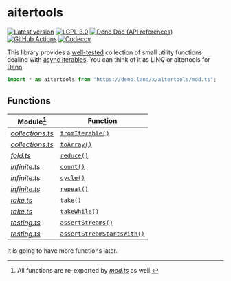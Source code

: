 <!-- deno-fmt-ignore-file -->

aitertools
==========

[![Latest version][Tag badge]][Deno module]
[![LGPL 3.0][License badge]](./LICENSE)
[![Deno Doc (API references)][Deno Doc badge]][Deno Doc]
[![GitHub Actions][GitHub Actions status badge]][GitHub Actions]
[![Codecov][Codecov badge]][Codecov]

This library provides a [well-tested][Codecov] collection of small utility
functions dealing with [async iterables].  You can think of it as LINQ or aitertools for [Deno].

~~~ typescript
import * as aitertools from "https://deno.land/x/aitertools/mod.ts";
~~~

[Tag badge]: https://img.shields.io/github/v/tag/dahlia/aitertools
[Deno module]: https://deno.land/x/aitertools
[License badge]: https://img.shields.io/github/license/dahlia/aitertools
[Deno Doc]: https://doc.deno.land/https://deno.land/x/aitertools/mod.ts
[Deno Doc badge]: https://img.shields.io/badge/api-deno%20doc-blue
[GitHub Actions]: https://github.com/dahlia/aitertools/actions/workflows/test.yaml
[GitHub Actions status badge]: https://github.com/dahlia/aitertools/actions/workflows/test.yaml/badge.svg
[Codecov badge]: https://codecov.io/gh/dahlia/aitertools/branch/main/graph/badge.svg?token=UBDX4Inrz6
[Codecov]: https://codecov.io/gh/dahlia/aitertools
[async iterables]: https://developer.mozilla.org/en-US/docs/Web/JavaScript/Reference/Statements/for-await...of
[Deno]: https://deno.land/


Functions
---------

| Module[^1]         | Function                     |
|--------------------|------------------------------|
| *[collections.ts]* | [`fromIterable()`]           |
| *[collections.ts]* | [`toArray()`]                |
| *[fold.ts]*        | [`reduce()`]                 |
| *[infinite.ts]*    | [`count()`]                  |
| *[infinite.ts]*    | [`cycle()`]                  |
| *[infinite.ts]*    | [`repeat()`]                 |
| *[take.ts]*        | [`take()`]                   |
| *[take.ts]*        | [`takeWhile()`]              |
| *[testing.ts]*     | [`assertStreams()`]          |
| *[testing.ts]*     | [`assertStreamStartsWith()`] |

It is going to have more functions later.

[^1]: All functions are re-exported by [*mod.ts*][Deno Doc] as well.

[collections.ts]: https://doc.deno.land/https://deno.land/x/aitertools/collections.ts
[fold.ts]: https://doc.deno.land/https://deno.land/x/aitertools/fold.ts
[infinite.ts]: https://doc.deno.land/https://deno.land/x/aitertools/infinite.ts
[take.ts]: https://doc.deno.land/https://deno.land/x/aitertools/take.ts
[testing.ts]: https://doc.deno.land/https://deno.land/x/aitertools/testing.ts
[`fromIterable()`]: https://doc.deno.land/https://deno.land/x/aitertools/collections.ts/~/fromIterable
[`toArray()`]: https://doc.deno.land/https://deno.land/x/aitertools/collections.ts/~/toArray
[`reduce()`]: https://doc.deno.land/https://deno.land/x/aitertools/fold.ts/~/reduce
[`count()`]: https://doc.deno.land/https://deno.land/x/aitertools/infinite.ts/~/count
[`cycle()`]: https://doc.deno.land/https://deno.land/x/aitertools/infinite.ts/~/cycle
[`repeat()`]: https://doc.deno.land/https://deno.land/x/aitertools/infinite.ts/~/repeat
[`take()`]: https://doc.deno.land/https://deno.land/x/aitertools/take.ts/~/take
[`takeWhile()`]: https://doc.deno.land/https://deno.land/x/aitertools/take.ts/~/takeWhile
[`assertStreams()`]: https://doc.deno.land/https://deno.land/x/aitertools/testing.ts/~/assertStreams
[`assertStreamStartsWith()`]: https://doc.deno.land/https://deno.land/x/aitertools/testing.ts/~/assertStreamStartsWith

